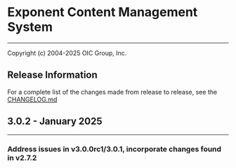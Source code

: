 # Exponent Content Management System

----------

Copyright (c) 2004-2025 OIC Group, Inc.

## Release Information

For a complete list of the changes made from release to release, see the [CHANGELOG.md](CHANGELOG.md)

## 3.0.2 - January 2025

----------

### Address issues in v3.0.0rc1/3.0.1, incorporate changes found in v2.7.2